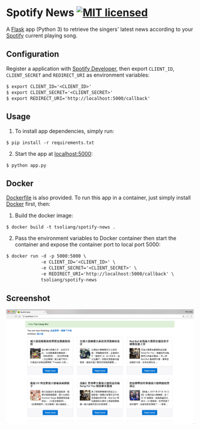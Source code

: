 # Spotify News [![MIT licensed](https://img.shields.io/badge/license-MIT-blue.svg)](LICENSE)

A [Flask](http://flask.pocoo.org/) app (Python 3) to retrieve the singers' latest news according to your [Spotify](https://www.spotify.com/) current playing song.

## Configuration

Register a application with [Spotify Developer](https://developer.spotify.com/), then export `CLIENT_ID`, `CLIENT_SECRET` and `REDIRECT_URI` as environment variables:

```
$ export CLIENT_ID='<CLIENT_ID>'
$ export CLIENT_SECRET='<CLIENT_SECRET>'
$ export REDIRECT_URI='http://localhost:5000/callback'
```

## Usage

1. To install app dependencies, simply run:

```
$ pip install -r requirements.txt
```

2. Start the app at [localhost:5000](http://localhost:5000):

```
$ python app.py
```

## Docker

[Dockerfile](Dockerfile) is also provided. To run this app in a container, just simply install [Docker](https://www.docker.com/) first, then:

1. Build the docker image:

```
$ docker build -t tsoliang/spotify-news .
```

2. Pass the environment variables to Docker container then start the container and expose the container port to local port 5000:

```
$ docker run -d -p 5000:5000 \
             -e CLIENT_ID='<CLIENT_ID>' \
             -e CLIENT_SECRET='<CLIENT_SECRET>' \
             -e REDIRECT_URI='http://localhost:5000/callback' \
             tsoliang/spotify-news
```

##  Screenshot

![screen shot](/images/screenshot.jpg)
